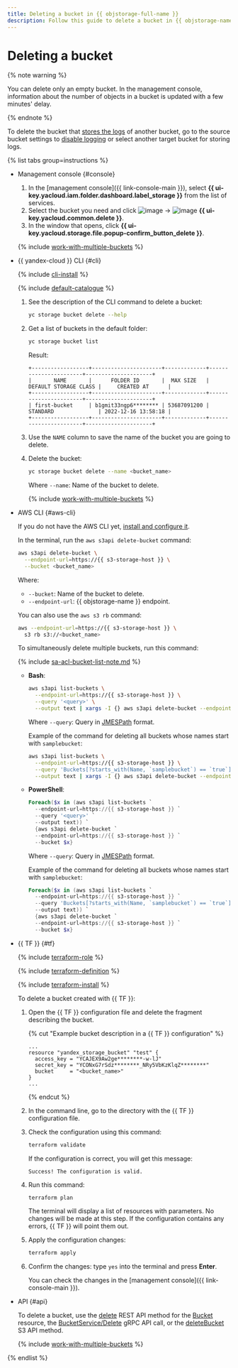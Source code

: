 ```yaml
---
title: Deleting a bucket in {{ objstorage-full-name }}
description: Follow this guide to delete a bucket in {{ objstorage-name }}.
---
```


# Deleting a bucket

{% note warning %}

You can delete only an empty bucket. In the management console, information about the number of objects in a bucket is updated with a few minutes' delay.

{% endnote %}

To delete the bucket that [stores the logs](../../concepts/server-logs.md) of another bucket, go to the source bucket settings to [disable logging](enable-logging.md#stop-logging) or select another target bucket for storing logs.

{% list tabs group=instructions %}

- Management console {#console}

  1. In the [management console]({{ link-console-main }}), select **{{ ui-key.yacloud.iam.folder.dashboard.label_storage }}** from the list of services.
  1. Select the bucket you need and click ![image](../../../_assets/console-icons/ellipsis.svg) → ![image](../../../_assets/console-icons/trash-bin.svg) **{{ ui-key.yacloud.common.delete }}**.
  1. In the window that opens, click **{{ ui-key.yacloud.storage.file.popup-confirm_button_delete }}**.

  {% include [work-with-multiple-buckets](../../../_includes/storage/work-with-multiple-buckets.md) %}

- {{ yandex-cloud }} CLI {#cli}

  {% include [cli-install](../../../_includes/cli-install.md) %}

  {% include [default-catalogue](../../../_includes/default-catalogue.md) %}

  1. See the description of the CLI command to delete a bucket:

      ```bash
      yc storage bucket delete --help
      ```

  1. Get a list of buckets in the default folder:

      ```bash
      yc storage bucket list
      ```

      Result:

      ```text
      +------------------+----------------------+-------------+-----------------------+---------------------+
      |       NAME       |      FOLDER ID       |  MAX SIZE   | DEFAULT STORAGE CLASS |     CREATED AT      |
      +------------------+----------------------+-------------+-----------------------+---------------------+
      | first-bucket     | b1gmit33ngp6******** | 53687091200 | STANDARD              | 2022-12-16 13:58:18 |
      +------------------+----------------------+-------------+-----------------------+---------------------+
      ```

  1. Use the `NAME` column to save the name of the bucket you are going to delete.
  1. Delete the bucket:

      ```bash
      yc storage bucket delete --name <bucket_name>
      ```

      Where `--name`: Name of the bucket to delete.

      {% include [work-with-multiple-buckets](../../../_includes/storage/work-with-multiple-buckets.md) %}

- AWS CLI {#aws-cli}

  If you do not have the AWS CLI yet, [install and configure it](../../tools/aws-cli.md).

  In the terminal, run the `aws s3api delete-bucket` command:

  ```bash
  aws s3api delete-bucket \
    --endpoint-url=https://{{ s3-storage-host }} \
    --bucket <bucket_name>
  ```

  Where:
  * `--bucket`: Name of the bucket to delete.
  * `--endpoint-url`: {{ objstorage-name }} endpoint.

  You can also use the `aws s3 rb` command:

  ```bash
  aws --endpoint-url=https://{{ s3-storage-host }} \
    s3 rb s3://<bucket_name>
  ```

  To simultaneously delete multiple buckets, run this command:

  {% include [sa-acl-bucket-list-note.md](../../../_includes/storage/sa-acl-bucket-list-note.md) %}

  * **Bash**:

    ```bash
    aws s3api list-buckets \
      --endpoint-url=https://{{ s3-storage-host }} \
      --query '<query>' \
      --output text | xargs -I {} aws s3api delete-bucket --endpoint-url=https://{{ s3-storage-host }} --bucket {}
    ```

    Where `--query`: Query in [JMESPath](https://jmespath.org/) format.

    Example of the command for deleting all buckets whose names start with `samplebucket`:

    ```bash
    aws s3api list-buckets \
      --endpoint-url=https://{{ s3-storage-host }} \
      --query 'Buckets[?starts_with(Name, `samplebucket`) == `true`].[Name]' \
      --output text | xargs -I {} aws s3api delete-bucket --endpoint-url=https://{{ s3-storage-host }} --bucket {}
    ```

  * **PowerShell**:

    ```powershell
    Foreach($x in (aws s3api list-buckets `
      --endpoint-url=https://{{ s3-storage-host }} `
      --query '<query>' `
      --output text)) `
      {aws s3api delete-bucket `
      --endpoint-url=https://{{ s3-storage-host }} `
      --bucket $x}
    ```

    Where `--query`: Query in [JMESPath](https://jmespath.org/) format.

    Example of the command for deleting all buckets whose names start with `samplebucket`:

    ```powershell
    Foreach($x in (aws s3api list-buckets `
      --endpoint-url=https://{{ s3-storage-host }} `
      --query 'Buckets[?starts_with(Name, `samplebucket`) == `true`].[Name]' `
      --output text)) `
      {aws s3api delete-bucket `
      --endpoint-url=https://{{ s3-storage-host }} `
      --bucket $x}
    ```

- {{ TF }} {#tf}

  {% include [terraform-role](../../../_includes/storage/terraform-role.md) %}

  {% include [terraform-definition](../../../_tutorials/_tutorials_includes/terraform-definition.md) %}


  {% include [terraform-install](../../../_includes/terraform-install.md) %}


  To delete a bucket created with {{ TF }}:
  1. Open the {{ TF }} configuration file and delete the fragment describing the bucket.

     {% cut "Example bucket description in a {{ TF }} configuration" %}

     ```hcl
     ...
     resource "yandex_storage_bucket" "test" {
       access_key = "YCAJEX9Aw2ge********-w-lJ"
       secret_key = "YCONxG7rSdz********_NRy5VbKzKlqZ********"
       bucket     = "<bucket_name>"
     }
     ...
     ```

     {% endcut %}

  1. In the command line, go to the directory with the {{ TF }} configuration file.
  1. Check the configuration using this command:

     ```bash
     terraform validate
     ```

     If the configuration is correct, you will get this message:

     ```text
     Success! The configuration is valid.
     ```

  1. Run this command:

     ```bash
     terraform plan
     ```

     The terminal will display a list of resources with parameters. No changes will be made at this step. If the configuration contains any errors, {{ TF }} will point them out.
  1. Apply the configuration changes:

     ```bash
     terraform apply
     ```

  1. Confirm the changes: type `yes` into the terminal and press **Enter**.

     You can check the changes in the [management console]({{ link-console-main }}).

- API {#api}

  To delete a bucket, use the [delete](../../api-ref/Bucket/delete.md) REST API method for the [Bucket](../../api-ref/Bucket/index.md) resource, the [BucketService/Delete](../../api-ref/grpc/Bucket/delete.md) gRPC API call, or the [deleteBucket](../../s3/api-ref/bucket/delete.md) S3 API method.

  {% include [work-with-multiple-buckets](../../../_includes/storage/work-with-multiple-buckets.md) %}

{% endlist %}
